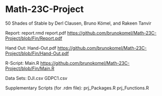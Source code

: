 # Math-23C-Project
50 Shades of Stable by Derl Clausen, Bruno Kömel, and Rakeen Tanvir

Report:
  report.rmd
  report.pdf https://github.com/brunokomel/Math-23C-Project/blob/Fin/Report.pdf

Hand Out:
  Hand-Out.pdf https://github.com/brunokomel/Math-23C-Project/blob/Fin/Hand-Out.pdf

R-Script:
  Main.R https://github.com/brunokomel/Math-23C-Project/blob/Fin/Main.R

Data Sets:
  DJI.csv
  GDPC1.csv

Supplementary Scripts (for .rdm file):
  prj_Packages.R
  prj_Functions.R

